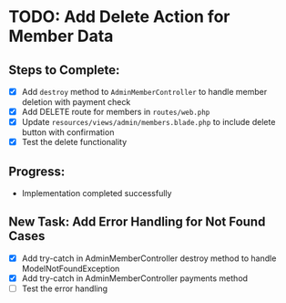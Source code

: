 # TODO: Add Delete Action for Member Data

## Steps to Complete:
- [x] Add `destroy` method to `AdminMemberController` to handle member deletion with payment check
- [x] Add DELETE route for members in `routes/web.php`
- [x] Update `resources/views/admin/members.blade.php` to include delete button with confirmation
- [x] Test the delete functionality

## Progress:
- Implementation completed successfully

## New Task: Add Error Handling for Not Found Cases
- [x] Add try-catch in AdminMemberController destroy method to handle ModelNotFoundException
- [x] Add try-catch in AdminMemberController payments method
- [ ] Test the error handling
